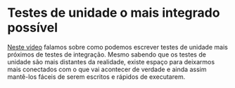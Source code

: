 # Testes de unidade o mais integrado possível

[Neste vídeo](https://youtu.be/pbHWP0ZaUs8) falamos sobre como podemos escrever testes de unidade mais próximos de testes de integração. Mesmo sabendo que os testes de unidade são mais distantes da realidade, existe espaço para deixarmos mais conectados com o que vai acontecer de verdade e ainda assim mantê-los fáceis de serem escritos e rápidos de executarem. 
